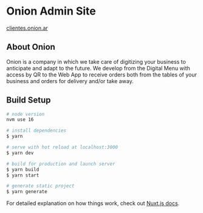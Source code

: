 # Onion Admin Site

[clientes.onion.ar](https://clientes.onion.ar)

## About Onion

Onion is a company in which we take care of digitizing your business to anticipate and adapt to the future. We develop from the Digital Menu with access by QR to the Web App to receive orders both from the tables of your business and orders for delivery and/or take away.

## Build Setup

```bash
# node version
nvm use 16

# install dependencies
$ yarn

# serve with hot reload at localhost:3000
$ yarn dev

# build for production and launch server
$ yarn build
$ yarn start

# generate static project
$ yarn generate
```

For detailed explanation on how things work, check out [Nuxt.js docs](https://nuxtjs.org).
